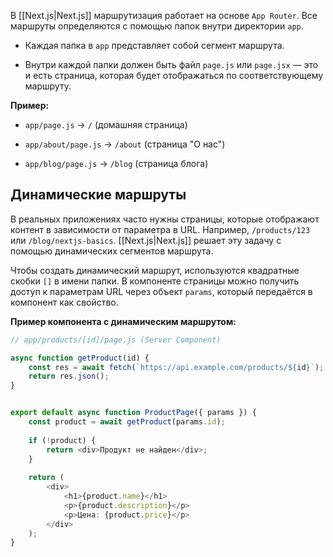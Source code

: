 В [[Next.js|Next.js]] маршрутизация работает на основе `App Router`. Все маршруты определяются с помощью папок внутри директории `app`.

- Каждая папка в `app` представляет собой сегмент маршрута.

- Внутри каждой папки должен быть файл `page.js` или `page.jsx` — это и есть страница, которая будет отображаться по соответствующему маршруту.

**Пример:**

- `app/page.js` -> `/` (домашняя страница)

- `app/about/page.js` -> `/about` (страница "О нас")

- `app/blog/page.js` -> `/blog` (страница блога)

## Динамические маршруты

В реальных приложениях часто нужны страницы, которые отображают контент в зависимости от параметра в URL. Например, `/products/123` или `/blog/nextjs-basics`. [[Next.js|Next.js]] решает эту задачу с помощью динамических сегментов маршрута. 

Чтобы создать динамический маршрут, используются квадратные скобки `[]` в имени папки. В компоненте страницы можно получить доступ к параметрам URL через объект `params`, который передаётся в компонент как свойство.

**Пример компонента с динамическим маршрутом:**

```TypeScript
// app/products/[id]/page.js (Server Component)

async function getProduct(id) {
	const res = await fetch(`https://api.example.com/products/${id}`);
	return res.json();
}


export default async function ProductPage({ params }) {
	const product = await getProduct(params.id);
	
	if (!product) {
		return <div>Продукт не найден</div>;
	}
	
	return (
		<div>
			<h1>{product.name}</h1>
			<p>{product.description}</p>
			<p>Цена: {product.price}</p>
		</div>
	);
}
```
